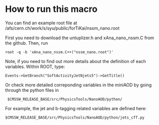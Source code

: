 # How to run this macro

You can find an example root file at /afs/cern.ch/work/s/syu/public/forTiKai/nssm_nano.root

First you need to download the untuplizer.h and xAna_nano_nssm.C from the github. Then, run

```
root -q -b 'xAna_nano_nssm.C++("nssm_nano.root")'
```

Note, if you need to find out more details about the definition of each variables. Within ROOT, type:
```
Events->GetBranch("SoftActivityJetNjets5")->GetTitle()
```

Or check more detailed correponding variables in the miniAOD by going through the python files in
```
 $CMSSW_RELEASE_BASE/src/PhysicsTools/NanoAOD/python/
```

For example, the jet and b-tagging related variables are defined here:
```
$CMSSW_RELEASE_BASE/src/PhysicsTools/NanoAOD/python/jets_cff.py
```